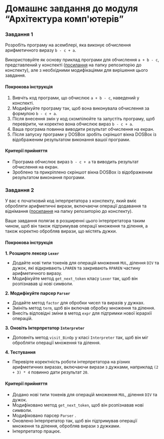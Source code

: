 # Домашнє завдання до модуля “Архітектура комп'ютерів”

### Завдання 1

Розробіть програму на асемблері, яка виконує обчислення арифметичного виразу `b - c + a`.

Використовуйте як основу приклад програми для обчислення `a + b - c`, представлений у конспекті ([посилання](https://github.com/goitacademy/Computer-Systems-and-Their-Fundamentals/tree/main/Chapter%2001) на папку репозиторію до конспекту), але з необхідними модифікаціями для вирішення цього завдання.

#### Покрокова інструкція
1. Вивчіть код програми, що обчислює `a + b - c`, наведений у конспекті.
2. Модифікуйте програму так, щоб вона виконувала обчислення за формулою `b - c + a`.
3. Після внесення змін у код скомпілюйте та запустіть програму, щоб перевірити, чи коректно вона обчислює вираз `b - c + a`.
4. Ваша програма повинна виводити результат обчислення на екран.
5. Після запуску програми у DOSBox зробіть скріншот вікна DOSBox із відображеним результатом виконання вашої програми.

#### Критерії прийняття
- Програма обчислює вираз `b - c + a` та виводить результат обчислення на екран.
- Зроблено та прикріплено скріншот вікна DOSBox із відображеним результатом виконання програми.

### Завдання 2

У вас є початковий код інтерпретатора з конспекту, який вміє обробляти арифметичні вирази, включаючи операції додавання та віднімання ([посилання](https://github.com/goitacademy/Computer-Systems-and-Their-Fundamentals/tree/main/Chapter%2002) на папку репозиторію до конспекту).

Ваше завдання полягає в розширенні цього інтерпретатора таким чином, щоб він також підтримував операції множення та ділення, а також коректно обробляв вирази, що містять дужки.

#### Покрокова інструкція

**1. Розширте лексер `Lexer`**
- Додайте нові типи токенів для операцій множення `MUL`, ділення `DIV` та дужок, які відкривають `LPAREN` та закривають `RPAREN` частину арифметичного виразу.
- Модифікуйте метод `get_next_token` класу `Lexer` так, щоб він розпізнавав ці нові символи.

**2. Модифікуйте парсер `Parser`**
- Додайте метод `factor` для обробки чисел та виразів у дужках.
- Змініть метод `term`, щоб він включав обробку множення та ділення.
- Внесіть відповідні зміни в метод `expr` для підтримки нової ієрархії операцій.

**3. Оновіть Інтерпретатор `Interpreter`**
- Доповніть метод `visit_BinOp` у класі `Interpreter` так, щоб він міг обробляти операції множення та ділення.

**4. Тестування**
- Перевірте коректність роботи інтерпретатора на різних арифметичних виразах, включаючи вирази з дужками, наприклад `(2 + 3) * 4` повинно дати результат `20`.

#### Критерії прийняття
- Додано нові типи токенів для операцій множення `MUL`, ділення `DIV` та дужок.
- Модифіковано метод `get_next_token`, щоб він розпізнавав нові символи.
- Модифіковано парсер `Parser` .
- Оновлено Інтерпретатор так, щоб він підтримував операції множення та ділення, обробляв вирази з дужками.
- Інтерпретатор працює.
